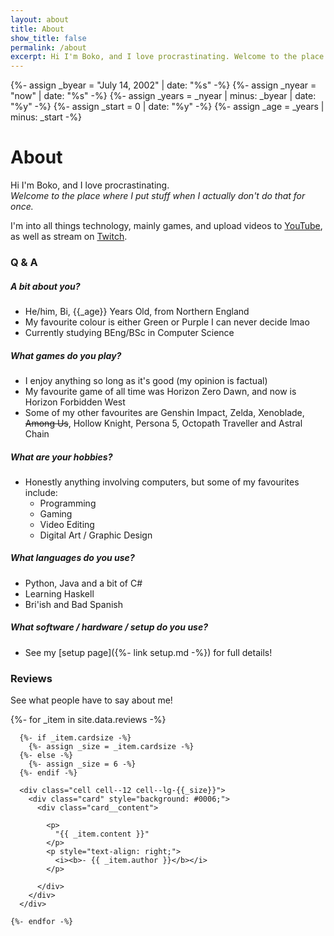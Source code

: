 ```yaml
---
layout: about
title: About
show_title: false
permalink: /about
excerpt: Hi I'm Boko, and I love procrastinating. Welcome to the place where I put stuff when I actually don't do that for once.
---
```


{%- assign _byear = "July 14, 2002" | date: "%s" -%}
{%- assign _nyear = "now" | date: "%s" -%}
{%- assign _years = _nyear | minus: _byear | date: "%y" -%}
{%- assign _start = 0 | date: "%y" -%}
{%- assign _age = _years | minus: _start -%}

# About

Hi I'm Boko, and I love procrastinating.  
<i>Welcome to the place where I put stuff when I actually don't do that for once.</i>

I'm into all things technology, mainly games, and upload videos to [YouTube](channel), as well as stream on [Twitch](live).

### Q & A

##### A bit about you?
- He/him, Bi, {{_age}} Years Old, from Northern England
- My favourite colour is either Green or Purple I can never decide lmao
- Currently studying BEng/BSc in Computer Science

##### What games do you play?
- I enjoy anything so long as it's good (my opinion is factual)
- My favourite game of all time was Horizon Zero Dawn, and now is Horizon Forbidden West
- Some of my other favourites are Genshin Impact, Zelda, Xenoblade, ~~Among Us~~, Hollow Knight, Persona 5, Octopath Traveller and Astral Chain

##### What are your hobbies?
- Honestly anything involving computers, but some of my favourites include:
  - Programming
  - Gaming
  - Video Editing
  - Digital Art / Graphic Design

##### What languages do you use?
- Python, Java and a bit of C#
- Learning Haskell
- Bri'ish and Bad Spanish

##### What software / hardware / setup do you use?
- See my [setup page]({%- link setup.md -%}) for full details!

### Reviews

See what people have to say about me!

<div>
  <div class="grid grid--p-3">
    {%- for _item in site.data.reviews -%}

      {%- if _item.cardsize -%}
        {%- assign _size = _item.cardsize -%}
      {%- else -%}
        {%- assign _size = 6 -%}
      {%- endif -%}

      <div class="cell cell--12 cell--lg-{{_size}}">
        <div class="card" style="background: #0006;">
          <div class="card__content">

            <p>
              "{{ _item.content }}"
            </p>
            <p style="text-align: right;">
              <i><b>- {{ _item.author }}</b></i>
            </p>

          </div>
        </div>
      </div>

    {%- endfor -%}
  </div>
</div>
